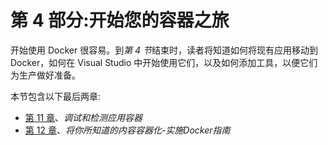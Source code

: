 # 第 4 部分:开始您的容器之旅

开始使用 Docker 很容易。到*第 4 节*结束时，读者将知道如何将现有应用移动到 Docker，如何在 Visual Studio 中开始使用它们，以及如何添加工具，以便它们为生产做好准备。

本节包含以下最后两章:

*   [第 11 章](11.html)、*调试和检测应用容器*
*   [第 12 章](12.html)、*将你所知道的内容容器化-实施Docker指南*
